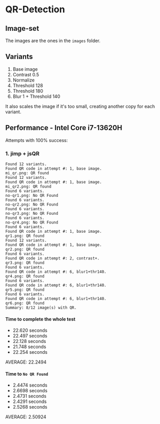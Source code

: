 # QR-Detection

## Image-set
The images are the ones in the `images` folder.

## Variants
1. Base image
2. Contrast 0.5
3. Normalize
4. Threshold 128
5. Threshold 180
6. Blur 1 + Threshold 140

It also scales the image if it's too small, creating another copy for each variant.

## Performance - Intel Core i7-13620H

Attempts with 100% success:

### 1. jimp + jsQR

```
Found 12 variants.
Found QR code in attempt #: 1, base image.
mi_qr.png: QR found
Found 12 variants.
Found QR code in attempt #: 1, base image.
mi_qr2.png: QR found
Found 6 variants.
no-qr1.png: No QR Found
Found 6 variants.
no-qr2.png: No QR Found
Found 6 variants.
no-qr3.png: No QR Found
Found 6 variants.
no-qr4.png: No QR Found
Found 6 variants.
Found QR code in attempt #: 1, base image.
qr1.png: QR found
Found 12 variants.
Found QR code in attempt #: 1, base image.
qr2.png: QR found
Found 6 variants.
Found QR code in attempt #: 2, contrast+.
qr3.png: QR found
Found 6 variants.
Found QR code in attempt #: 6, blur1+thr140.
qr4.png: QR found
Found 6 variants.
Found QR code in attempt #: 6, blur1+thr140.
qr5.png: QR found
Found 6 variants.
Found QR code in attempt #: 6, blur1+thr140.
qr6.png: QR found
Summary: 8/12 image(s) with QR.
```
#### Time to complete the whole test
- 22.620 seconds
- 22.497 seconds
- 22.128 seconds
- 21.748 seconds
- 22.254 seconds

AVERAGE: 22.2494

#### Time to `No QR Found`

- 2.4474 seconds
- 2.6698 seconds
- 2.4731 seconds
- 2.4291 seconds
- 2.5268 seconds

AVERAGE: 2.50924